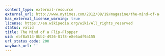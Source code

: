 ```yaml
---
content_type: external-resource
external_url: http://www.nytimes.com/2012/08/19/magazine/the-mind-of-a-flip-flopper.html
has_external_license_warning: true
license: https://en.wikipedia.org/wiki/All_rights_reserved
status: valid
title: The Mind of a Flip-Flopper
uid: ebf8a514-0bb2-4926-81f8-e8e6adf9a155
url_status_code: 200
wayback_url: ''
---
```

